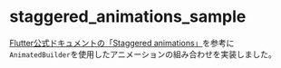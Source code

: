# staggered_animations_sample

[Flutter公式ドキュメントの「Staggered animations」](https://flutter.dev/docs/development/ui/animations/staggered-animations)を参考に
`AnimatedBuilder`を使用したアニメーションの組み合わせを実装しました。